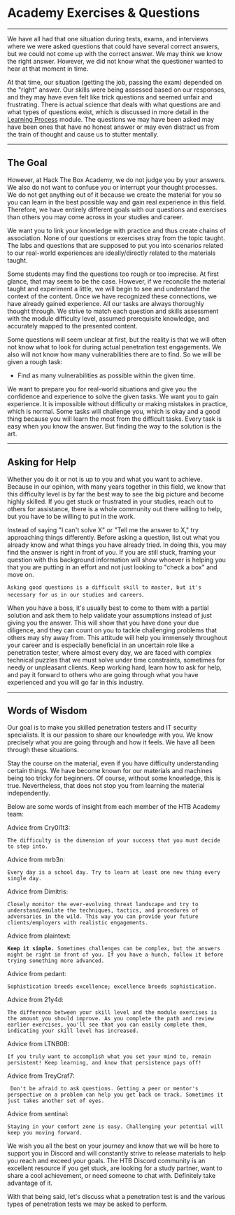 
<h1>Academy Exercises &amp; Questions</h1>
<hr/>
<p>We have all had that one situation during tests, exams, and interviews where we were asked questions that could have several correct answers, but we could not come up with the correct answer. We may think we know the right answer. However, we did not know what the questioner wanted to hear at that moment in time.</p>
<p>At that time, our situation (getting the job, passing the exam) depended on the "right" answer. Our skills were being assessed based on our responses, and they may have even felt like trick questions and seemed unfair and frustrating. There is actual science that deals with what questions are and what types of questions exist, which is discussed in more detail in the <a href="https://academy.hackthebox.com/module/details/9">Learning Process</a> module. The questions we may have been asked may have been ones that have no honest answer or may even distract us from the train of thought and cause us to stutter mentally.</p>
<hr/>
<h2>The Goal</h2>
<p>However, at Hack The Box Academy, we do not judge you by your answers. We also do not want to confuse you or interrupt your thought processes. We do not get anything out of it because we create the material for you so you can learn in the best possible way and gain real experience in this field. Therefore, we have entirely different goals with our questions and exercises than others you may come across in your studies and career.</p>
<p>We want you to link your knowledge with practice and thus create chains of association. None of our questions or exercises stray from the topic taught. The labs and questions that are supposed to put you into scenarios related to our real-world experiences are ideally/directly related to the materials taught.</p>
<p>Some students may find the questions too rough or too imprecise. At first glance, that may seem to be the case. However, if we reconcile the material taught and experiment a little, we will begin to see and understand the context of the content. Once we have recognized these connections, we have already gained experience. All our tasks are always thoroughly thought through. We strive to match each question and skills assessment with the module difficulty level, assumed prerequisite knowledge, and accurately mapped to the presented content.</p>
<p>Some questions will seem unclear at first, but the reality is that we will often not know what to look for during actual penetration test engagements. We also will not know how many vulnerabilities there are to find. So we will be given a rough task:</p>
<ul>
<li>Find as many vulnerabilities as possible within the given time.</li>
</ul>
<p>We want to prepare you for real-world situations and give you the confidence and experience to solve the given tasks. We want you to gain experience. It is impossible without difficulty or making mistakes in practice, which is normal. Some tasks will challenge you, which is okay and a good thing because you will learn the most from the difficult tasks. Every task is easy when you know the answer. But finding the way to the solution is the art.</p>
<hr/>
<h2>Asking for Help</h2>
<p>Whether you do it or not is up to you and what you want to achieve. Because in our opinion, with many years together in this field, we know that this difficulty level is by far the best way to see the big picture and become highly skilled. If you get stuck or frustrated in your studies, reach out to others for assistance, there is a whole community out there willing to help, but you have to be willing to put in the work.</p>
<p>Instead of saying "I can't solve X" or "Tell me the answer to X," try approaching things differently. Before asking a question, list out what you already know and what things you have already tried. In doing this, you may find the answer is right in front of you. If you are still stuck, framing your question with this background information will show whoever is helping you that you are putting in an effort and not just looking to "check a box" and move on.</p>
<p><code>Asking good questions is a difficult skill to master, but it's necessary for us in our studies and careers</code>.</p>
<p>When you have a boss, it's usually best to come to them with a partial solution and ask them to help validate your assumptions instead of just giving you the answer. This will show that you have done your due diligence, and they can count on you to tackle challenging problems that others may shy away from. This attitude will help you immensely throughout your career and is especially beneficial in an uncertain role like a penetration tester, where almost every day, we are faced with complex technical puzzles that we must solve under time constraints, sometimes for needy or unpleasant clients. Keep working hard, learn how to ask for help, and pay it forward to others who are going through what you have experienced and you will go far in this industry.</p>
<hr/>
<h2>Words of Wisdom</h2>
<p>Our goal is to make you skilled penetration testers and IT security specialists. It is our passion to share our knowledge with you. We know precisely what you are going through and how it feels. We have all been through these situations.</p>
<p>Stay the course on the material, even if you have difficulty understanding certain things. We have become known for our materials and machines being too tricky for beginners. Of course, without some knowledge, this is true. Nevertheless, that does not stop you from learning the material independently.</p>
<p>Below are some words of insight from each member of the HTB Academy team:</p>
<div class="card bg-light">
<div class="card-body">
<p class="mb-0">Advice from Cry0l1t3: <p><code>The difficulty is the dimension of your success that you must decide to step into.</code></p>
</p></div>
</div>
<div class="card bg-light">
<div class="card-body">
<p class="mb-0">Advice from mrb3n: <p><code>Every day is a school day. Try to learn at least one new thing every single day.</code></p>
</p></div>
</div>
<div class="card bg-light">
<div class="card-body">
<p class="mb-0">Advice from Dimitris: <p><code>Closely monitor the ever-evolving threat landscape and try to understand/emulate the techniques, tactics, and procedures of adversaries in the wild. This way you can provide your future clients/employers with realistic engagements.</code></p>
</p></div>
</div>
<div class="card bg-light">
<div class="card-body">
<p class="mb-0">Advice from plaintext: <p><code><strong>Keep it simple.</strong> Sometimes challenges can be complex, but the answers might be right in front of you. If you have a hunch, follow it before trying something more advanced.</code></p>
</p></div>
</div>
<div class="card bg-light">
<div class="card-body">
<p class="mb-0">Advice from pedant: <p><code>Sophistication breeds excellence; excellence breeds sophistication.</code></p>
</p></div>
</div>
<div class="card bg-light">
<div class="card-body">
<p class="mb-0">Advice from 21y4d: <p><code>The difference between your skill level and the module exercises is the amount you should improve. As you complete the path and review earlier exercises, you'll see that you can easily complete them, indicating your skill level has increased.</code></p>
</p></div>
</div>
<div class="card bg-light">
<div class="card-body">
<p class="mb-0">Advice from LTNB0B: <p><code>If you truly want to accomplish what you set your mind to, remain persistent! Keep learning, and know that persistence pays off!</code></p>
</p></div>
</div>
<div class="card bg-light">
<div class="card-body">
<p class="mb-0">Advice from TreyCraf7: <p><code> Don't be afraid to ask questions. Getting a peer or mentor's perspective on a problem can help you get back on track. Sometimes it just takes another set of eyes.</code></p>
</p></div>
</div>
<div class="card bg-light">
<div class="card-body">
<p class="mb-0">Advice from sentinal: <p><code>Staying in your comfort zone is easy. Challenging your potential will keep you moving forward.</code></p>
</p></div>
</div>
<p>We wish you all the best on your journey and know that we will be here to support you in Discord and will constantly strive to release materials to help you reach and exceed your goals. The HTB Discord community is an excellent resource if you get stuck, are looking for a study partner, want to share a cool achievement, or need someone to chat with. Definitely take advantage of it.</p>
<p>With that being said, let's discuss what a penetration test is and the various types of penetration tests we may be asked to perform.</p>
